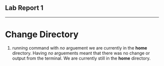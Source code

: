 ## Lab Report 1

---
# Change Directory

1. running command with *no* arguement
we are currently in the **home** directory.
Having *no* arguements meant that there was no change or output from the terminal.
We are currently still in the **home** directory.


